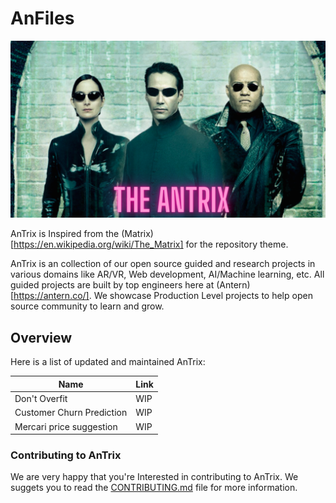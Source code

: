 # AnFiles 

<div align="center">
    <img src="_assets/ca.png">
</div>

AnTrix is Inspired from the (Matrix)[https://en.wikipedia.org/wiki/The_Matrix] for the repository theme. 

AnTrix is an collection of our open source guided and research projects in various domains like AR/VR, Web development, AI/Machine learning, etc. All guided projects are built by top engineers here at (Antern)[https://antern.co/]. We showcase Production Level projects to help open source community to learn and grow. 

## Overview

Here is a list of updated and maintained AnTrix:

|     Name                  |  Link                     
| -------------             | --------------------------
| Don't Overfit             |  WIP       
| Customer Churn Prediction |  WIP
| Mercari price suggestion  |  WIP

### Contributing to AnTrix 

We are very happy that you're Interested in contributing to AnTrix. We suggets you to read the [CONTRIBUTING.md](CONTRIBUTING.md) file for more information. 